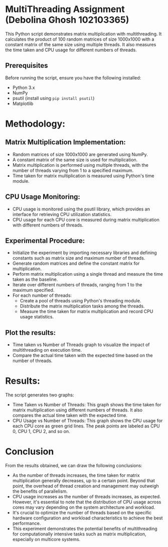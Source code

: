 # MultiThreading Assignment (Debolina Ghosh 102103365)
This Python script demonstrates matrix multiplication with multithreading. It calculates the product of 100 random matrices of size 1000x1000 with a constant matrix of the same size using multiple threads. It also measures the time taken and CPU usage for different numbers of threads.

## Prerequisites
Before running the script, ensure you have the following installed:
- Python 3.x
- NumPy
- psutil (install using `pip install psutil`)
- Matplotlib

# Methodology:
## Matrix Multiplication Implementation:
- Random matrices of size 1000x1000 are generated using NumPy.
- A constant matrix of the same size is used for multiplication.
- Matrix multiplication is performed using multiple threads, with the number of threads varying from 1 to a specified maximum.
- Time taken for matrix multiplication is measured using Python's time module.

## CPU Usage Monitoring:
- CPU usage is monitored using the psutil library, which provides an interface for retrieving CPU utilization statistics.
- CPU usage for each CPU core is measured during matrix multiplication with different numbers of threads.

## Experimental Procedure:
- Initialize the experiment by importing necessary libraries and defining constants such as matrix size and maximum number of threads.
- Generate random matrices and define the constant matrix for multiplication.
- Perform matrix multiplication using a single thread and measure the time taken as the baseline.
- Iterate over different numbers of threads, ranging from 1 to the maximum specified.
- For each number of threads:
     - Create a pool of threads using Python's threading module.
     - Distribute the matrix multiplication tasks among the threads.
     - Measure the time taken for matrix multiplication and record CPU usage statistics.

## Plot the results:
- Time taken vs Number of Threads graph to visualize the impact of multithreading on execution time.
- Compare the actual time taken with the expected time based on the number of threads.

# Results:
The script generates two graphs:
- Time Taken vs Number of Threads: This graph shows the time taken for matrix multiplication using different numbers of threads. It also compares the actual time taken with the expected time.
- CPU Usage vs Number of Threads: This graph shows the CPU usage for each CPU core as green grid lines. The peak points are labeled as CPU 0, CPU 1, CPU 2, and so on.

# Conclusion
From the results obtained, we can draw the following conclusions:
- As the number of threads increases, the time taken for matrix multiplication generally decreases, up to a certain point. Beyond that point, the overhead of thread creation and management may outweigh the benefits of parallelism.
- CPU usage increases as the number of threads increases, as expected. However, it's essential to note that the distribution of CPU usage across cores may vary depending on the system architecture and workload.
- It's crucial to optimize the number of threads based on the specific hardware configuration and workload characteristics to achieve the best performance.
- This experiment demonstrates the potential benefits of multithreading for computationally intensive tasks such as matrix multiplication, especially on multicore systems.
